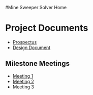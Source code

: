 #Mine Sweeper Solver Home

# Project Documents #

  * [Prospectus](Prospectus.md)
  * [Design Document](DesignDocument.md)

## Milestone Meetings ##

  * [Meeting 1](MM1.md)
  * [Meeting 2](MM2.md)
  * Meeting 3